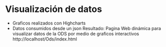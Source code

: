 # Visualización de datos
- Graficos realizados con Highcharts
- Datos consumidos desde un json
Resultado: Pagina Web dinámica para visualizar datos de la ODS por medio de graficos interactivos
http://localhost/Ods/index.html

